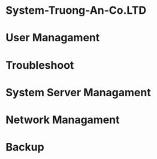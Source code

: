 # System-Truong-An-Co.LTD

# User Managament
# Troubleshoot 
# System Server Managament
# Network Managament
# Backup
